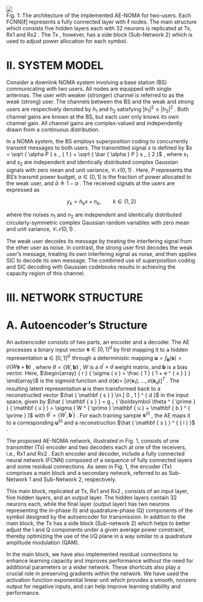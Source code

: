![](images/a5345d0061ac9cab0f99fd95b40548a64f4a985b2ad0d6db44d7a37cdbc83e6d.jpg)  
Fig. 1: The architecture of the implemented AE-NOMA for two-users. Each FCNN[ℓ] represents a fully connected layer with $\ell$ nodes. The main structure which consists five hidden layers each with 32 neurons is replicated at Tx, $\mathrm { R x 1 }$ and $\mathrm { R x 2 }$ . The $\mathrm { T x }$ , however, has a side block (Sub-Network 2) which is used to adjust power allocation for each symbol.

# II. SYSTEM MODEL

Consider a downlink NOMA system involving a base station (BS) communicating with two users. All nodes are equipped with single antennas. The user with weaker (stronger) channel is referred to as the weak (strong) user. The channels between the BS and the weak and strong users are respectively denoted by $h _ { 1 }$ and $h _ { 2 }$ satisfying $| h _ { 1 } | ^ { 2 } \leq | h _ { 2 } | ^ { 2 }$ . Both channel gains are known at the BS, but each user only knows its own channel gain. All channel gains are complex-valued and independently drawn from a continuous distribution.

In a NOMA system, the BS employs superposition coding to concurrently transmit messages to both users. The transmitted signal $x$ is defined by $x = \sqrt { \alpha P } s _ { 1 } + \sqrt { \bar { \alpha } P } s _ { 2 }$ , where $s _ { 1 }$ and $s _ { 2 }$ are independent and identically distributed complex Gaussian signals with zero mean and unit variance, $\mathcal { C N } ( 0 , 1 )$ . Here, $P$ represents the BS’s transmit power budget, $\alpha \in [ 0 , 1 ]$ is the fraction of power allocated to the weak user, and $\bar { \alpha } \triangleq 1 - \alpha$ . The received signals at the users are expressed as

$$
y _ { k } = h _ { k } x + n _ { k } , \qquad k \in \{ 1 , 2 \}
$$

where the noises $n _ { 1 }$ and $n _ { 2 }$ are independent and identically distributed circularly-symmetric complex Gaussian random variables with zero mean and unit variance, $\mathcal { C N } ( 0 , 1 )$ .

The weak user decodes its message by treating the interfering signal from the other user as noise. In contrast, the strong user first decodes the weak user’s message, treating its own interfering signal as noise, and then applies SIC to decode its own message. The combined use of superposition coding and SIC decoding with Gaussian codebooks results in achieving the capacity region of this channel.

# III. NETWORK STRUCTURE

# A. Autoencoder’s Structure

An autoencoder consists of two parts, an encoder and a decoder. The AE processes a binary input vector $\mathbf { s } \in [ 0 , 1 ] ^ { d }$ by first mapping it to a hidden representation $\mathbf { u } \in [ 0 , 1 ] ^ { d ^ { \prime } }$ through a deterministic mapping $\mathbf { u } = f _ { \boldsymbol \theta } ( \mathbf { s } ) = \sigma ( W \mathbf { s } + \mathbf { b } )$ , where $\theta = \{ W , \mathbf { b } \}$ , $W$ is a $d ^ { \prime } { \times } d$ weight matrix, and $\mathbf { b }$ is a bias vector. Here, $\begin{array} { r } { \sigma ( x ) = \frac { 1 } { 1 + e ^ { x } } } \end{array}$ is the sigmoid function and $\sigma ( \mathbf { x } ) =$ $[ \sigma ( \mathbf { x } _ { 1 } ) , \dots , \sigma ( \mathbf { x } _ { d } ) ] ^ { T }$ . The resulting latent representation $\mathbf { u }$ is then transformed back to a reconstructed vector $\hat { \mathbf { s } } \in [ 0 , 1 ] ^ { d }$ in the input space, given by $\hat { \mathbf { s } } = g _ { \boldsymbol \theta ^ { \prime } } ( \mathbf { u } ) = \sigma ( W ^ { \prime } \mathbf { u } + \mathbf { b } ^ { \prime } )$ with $\theta ^ { \prime } = \{ W ^ { \prime } , \mathbf { b } ^ { \prime } \}$ . For each training sample $\mathbf { s } ^ { ( i ) }$ , the AE maps it to a corresponding $\mathbf { u } ^ { ( i ) }$ and a reconstruction $\hat { \mathbf { s } } ^ { ( i ) }$ .

The proposed AE-NOMA network, illustrated in Fig. 1, consists of one transmitter $( \mathrm { T x } )$ encoder and two decoders each at one of the receivers, i.e., Rx1 and $\mathrm { R x 2 }$ . Each encoder and decoder, include a fully connected neural network (FCNN) composed of a sequence of fully connected layers and some residual connections. As seen in Fig. 1, the encoder $( \mathrm { T x } )$ comprises a main block and a secondary network, referred to as Sub-Network 1 and Sub-Network 2, respectively.

This main block, replicated at Tx, Rx1 and $\mathrm { R x 2 }$ , consists of an input layer, five hidden layers, and an output layer. The hidden layers contain 32 neurons each, while the final layer (output layer) has two neurons representing the in-phase (I) and quadrature-phase (Q) components of the symbol designed by the autoencoder for transmission. In addition to the main block, the $\mathrm { T x }$ has a side block (Sub-network 2) which helps to better adjust the I and Q components under a given average power constraint, thereby optimizing the use of the I/Q plane in a way similar to a quadrature amplitude modulation (QAM).

In the main block, we have also implemented residual connections to enhance learning capacity and improves performance without the need for additional parameters or a wider network. These shortcuts also play a crucial role in preserving gradients within the network. We have used the activation function exponential linear unit which provides a smooth, nonzero output for negative inputs, and can help improve learning stability and performance.